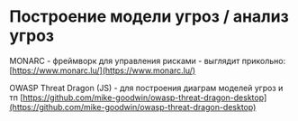 # Построение модели угроз / анализ угроз

MONARC - фреймворк для управления рисками - выглядит прикольно: [https://www.monarc.lu/](https://www.monarc.lu/)

OWASP Threat Dragon (JS) - для построения диаграм моделей угроз и тп [https://github.com/mike-goodwin/owasp-threat-dragon-desktop](https://github.com/mike-goodwin/owasp-threat-dragon-desktop)

